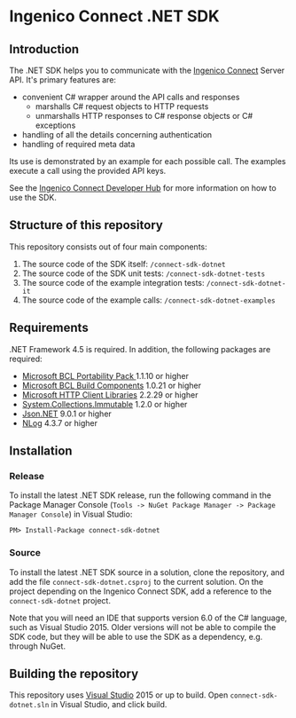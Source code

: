 # Ingenico Connect .NET SDK

## Introduction

The .NET SDK helps you to communicate with the [Ingenico Connect](http://www.ingenico.com/epayments) Server API. It's primary features are:

* convenient C# wrapper around the API calls and responses
    * marshalls C# request objects to HTTP requests
    * unmarshalls HTTP responses to C# response objects or C# exceptions
* handling of all the details concerning authentication
* handling of required meta data

Its use is demonstrated by an example for each possible call. The examples execute a call using the provided API keys.

See the [Ingenico Connect Developer Hub](https://developer.globalcollect.com/documentation/sdk/server/dotnet/) for more information on how to use the SDK.

## Structure of this repository

This repository consists out of four main components:

1. The source code of the SDK itself: `/connect-sdk-dotnet`
2. The source code of the SDK unit tests: `/connect-sdk-dotnet-tests`
3. The source code of the example integration tests: `/connect-sdk-dotnet-it`
4. The source code of the example calls: `/connect-sdk-dotnet-examples`

## Requirements

.NET Framework 4.5 is required. In addition, the following packages are required:

* [Microsoft BCL Portability Pack ](https://www.nuget.org/packages/Microsoft.Bcl/) 1.1.10 or higher
* [Microsoft BCL Build Components](https://www.nuget.org/packages/Microsoft.Bcl.Build/) 1.0.21 or higher
* [Microsoft HTTP Client Libraries](https://www.nuget.org/packages/Microsoft.Net.Http/) 2.2.29 or higher
* [System.Collections.Immutable](https://www.nuget.org/packages/System.Collections.Immutable/) 1.2.0 or higher
* [Json.NET](https://www.nuget.org/packages/Newtonsoft.Json/) 9.0.1 or higher
* [NLog](https://www.nuget.org/packages/NLog/) 4.3.7 or higher

## Installation
 
### Release

To install the latest .NET SDK release, run the following command in the Package Manager Console (`Tools -> NuGet Package Manager -> Package Manager Console`) in Visual Studio:

	PM> Install-Package connect-sdk-dotnet

### Source

To install the latest .NET SDK source in a solution, clone the repository, and add the file `connect-sdk-dotnet.csproj` to the current solution. On the project depending on the Ingenico Connect SDK, add a reference to the `connect-sdk-dotnet` project.

Note that you will need an IDE that supports version 6.0 of the C# language, such as Visual Studio 2015. Older versions will not be able to compile the SDK code, but they will be able to use the SDK as a dependency, e.g. through NuGet.

## Building the repository

This repository uses [Visual Studio](https://www.visualstudio.com/) 2015 or up to build. Open `connect-sdk-dotnet.sln` in Visual Studio, and click build.
